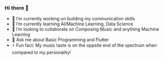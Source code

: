 ### Hi there 👋


- 🔭 I’m currently working on building my communication skills
- 🌱 I’m currently learning AI/Machine Learning, Data Science
- 👯 I’m looking to collaborate on Composing Music and anything Machine Learning
- 💬 Ask me about Basic Programming and Flutter
- ⚡ Fun fact: My music taste is on the oppsite end of the spectrum when compared to my personality!
